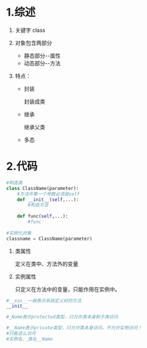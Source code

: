 # 1.综述



1. 关键字 class

2. 对象包含两部分

   + 静态部分--属性
   + 动态部分--方法

3. 特点：

   + 封装

     封装成类

   + 继承

     继承父类

   + 多态

   

   

   

   

# 2.代码

```python
#构造类
class ClassName(parameter):
    #方法中第一个参数必须是self
    def __init__(self,...):
        #构造方法
        
    def func(self,...):
        #func
        
#实例化对象
classname = ClassName(parameter)
```



1. 类属性

   定义在类中、方法外的变量

2. 实例属性

   只定义在方法中的变量，只能作用在实例中。



```python
#__xxx__一般表示系统定义好的方法
__init__

#_Name表示protected类型，只允许类本身和子类访问

#__Name表示private类型，只允许类本身访问，不允许实例访问！
#只能这么访问
#实例名._类名__Name
```



